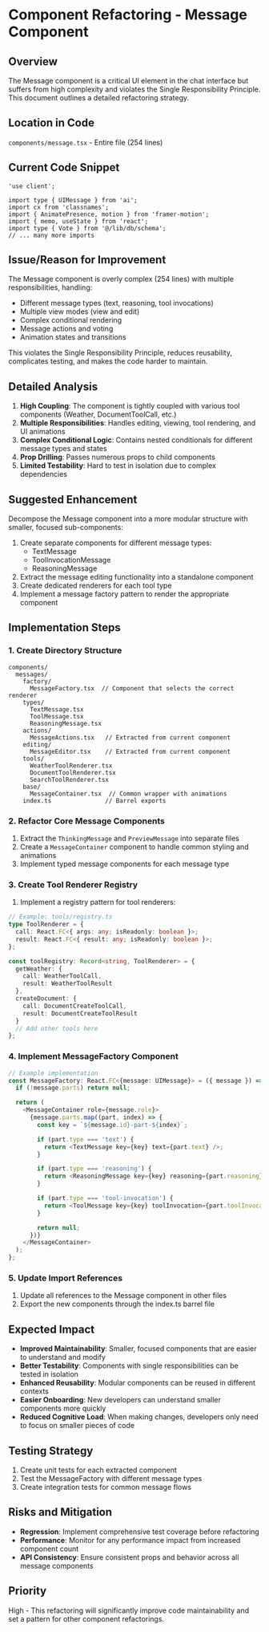 # Component Refactoring - Message Component

## Overview

The Message component is a critical UI element in the chat interface but suffers from high complexity and violates the Single Responsibility Principle. This document outlines a detailed refactoring strategy.

## Location in Code

`components/message.tsx` - Entire file (254 lines)

## Current Code Snippet

```tsx
'use client';

import type { UIMessage } from 'ai';
import cx from 'classnames';
import { AnimatePresence, motion } from 'framer-motion';
import { memo, useState } from 'react';
import type { Vote } from '@/lib/db/schema';
// ... many more imports
```

## Issue/Reason for Improvement

The Message component is overly complex (254 lines) with multiple responsibilities, handling:

- Different message types (text, reasoning, tool invocations)
- Multiple view modes (view and edit)
- Complex conditional rendering
- Message actions and voting
- Animation states and transitions

This violates the Single Responsibility Principle, reduces reusability, complicates testing, and makes the code harder to maintain.

## Detailed Analysis

1. **High Coupling**: The component is tightly coupled with various tool components (Weather, DocumentToolCall, etc.)
2. **Multiple Responsibilities**: Handles editing, viewing, tool rendering, and UI animations
3. **Complex Conditional Logic**: Contains nested conditionals for different message types and states
4. **Prop Drilling**: Passes numerous props to child components
5. **Limited Testability**: Hard to test in isolation due to complex dependencies

## Suggested Enhancement

Decompose the Message component into a more modular structure with smaller, focused sub-components:

1. Create separate components for different message types:
   - TextMessage
   - ToolInvocationMessage
   - ReasoningMessage
2. Extract the message editing functionality into a standalone component
3. Create dedicated renderers for each tool type
4. Implement a message factory pattern to render the appropriate component

## Implementation Steps

### 1. Create Directory Structure

```
components/
  messages/
    factory/
      MessageFactory.tsx  // Component that selects the correct renderer
    types/
      TextMessage.tsx
      ToolMessage.tsx
      ReasoningMessage.tsx
    actions/
      MessageActions.tsx   // Extracted from current component
    editing/
      MessageEditor.tsx    // Extracted from current component
    tools/
      WeatherToolRenderer.tsx
      DocumentToolRenderer.tsx
      SearchToolRenderer.tsx
    base/
      MessageContainer.tsx  // Common wrapper with animations
    index.ts               // Barrel exports
```

### 2. Refactor Core Message Components

1. Extract the `ThinkingMessage` and `PreviewMessage` into separate files
2. Create a `MessageContainer` component to handle common styling and animations
3. Implement typed message components for each message type

### 3. Create Tool Renderer Registry

1. Implement a registry pattern for tool renderers:

```typescript
// Example: tools/registry.ts
type ToolRenderer = {
  call: React.FC<{ args: any; isReadonly: boolean }>;
  result: React.FC<{ result: any; isReadonly: boolean }>;
};

const toolRegistry: Record<string, ToolRenderer> = {
  getWeather: {
    call: WeatherToolCall,
    result: WeatherToolResult
  },
  createDocument: {
    call: DocumentCreateToolCall,
    result: DocumentCreateToolResult
  }
  // Add other tools here
};
```

### 4. Implement MessageFactory Component

```typescript
// Example implementation
const MessageFactory: React.FC<{message: UIMessage}> = ({ message }) => {
  if (!message.parts) return null;

  return (
    <MessageContainer role={message.role}>
      {message.parts.map((part, index) => {
        const key = `${message.id}-part-${index}`;

        if (part.type === 'text') {
          return <TextMessage key={key} text={part.text} />;
        }

        if (part.type === 'reasoning') {
          return <ReasoningMessage key={key} reasoning={part.reasoning} />;
        }

        if (part.type === 'tool-invocation') {
          return <ToolMessage key={key} toolInvocation={part.toolInvocation} />;
        }

        return null;
      })}
    </MessageContainer>
  );
};
```

### 5. Update Import References

1. Update all references to the Message component in other files
2. Export the new components through the index.ts barrel file

## Expected Impact

- **Improved Maintainability**: Smaller, focused components that are easier to understand and modify
- **Better Testability**: Components with single responsibilities can be tested in isolation
- **Enhanced Reusability**: Modular components can be reused in different contexts
- **Easier Onboarding**: New developers can understand smaller components more quickly
- **Reduced Cognitive Load**: When making changes, developers only need to focus on smaller pieces of code

## Testing Strategy

1. Create unit tests for each extracted component
2. Test the MessageFactory with different message types
3. Create integration tests for common message flows

## Risks and Mitigation

- **Regression**: Implement comprehensive test coverage before refactoring
- **Performance**: Monitor for any performance impact from increased component count
- **API Consistency**: Ensure consistent props and behavior across all message components

## Priority

High - This refactoring will significantly improve code maintainability and set a pattern for other component refactorings.
